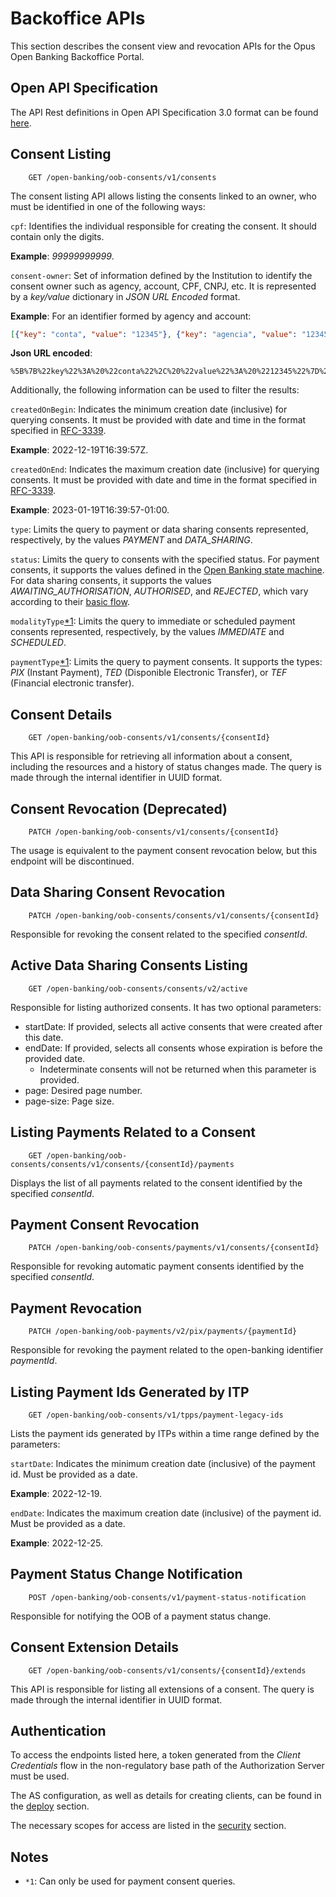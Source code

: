 # Backoffice APIs

This section describes the consent view and revocation APIs for the Opus Open Banking Backoffice Portal.

## Open API Specification

The API Rest definitions in Open API Specification 3.0 format can be found
[here](./oas-oob-consents.yaml).

## Consent Listing

        GET /open-banking/oob-consents/v1/consents

The consent listing API allows listing the consents linked
to an owner, who must be identified in one of the following ways:

`cpf`: Identifies the individual responsible for creating the consent.
It should contain only the digits.

**Example**: *99999999999*.

`consent-owner`: Set of information defined by the Institution to identify
the consent owner such as agency, account, CPF, CNPJ, etc.
It is represented by a *key/value* dictionary in *JSON URL Encoded* format.

**Example**: For an identifier formed by agency and account:

```json
[{"key": "conta", "value": "12345"}, {"key": "agencia", "value": "12345"}]
```

**Json URL encoded**:

```text
%5B%7B%22key%22%3A%20%22conta%22%2C%20%22value%22%3A%20%2212345%22%7D%2C%20%7B%22key%22%3A%20%22agencia%22%2C%20%22value%22%3A%20%2212345%22%7D%5D
```
Additionally, the following information can be used to filter the results:

`createdOnBegin`: Indicates the minimum creation date (inclusive) for querying consents.
It must be provided with date and time in the format specified in [RFC-3339](https://datatracker.ietf.org/doc/html/rfc3339).

**Example**: 2022-12-19T16:39:57Z.

`createdOnEnd`: Indicates the maximum creation date (inclusive) for querying consents.
It must be provided with date and time in the format specified in [RFC-3339](https://datatracker.ietf.org/doc/html/rfc3339).

**Example**: 2023-01-19T16:39:57-01:00.

`type`: Limits the query to payment or data sharing consents represented, respectively, by the values *PAYMENT* and *DATA_SHARING*.

`status`: Limits the query to consents with the specified status. For payment consents, it supports the values defined in the [Open Banking state machine](https://openfinancebrasil.atlassian.net/wiki/spaces/OF/pages/345178187/M+quina+de+Estados+-+v1.0.0+-+SV+Pagamentos+Autom+ticos). For data sharing consents, it supports the values *AWAITING_AUTHORISATION*, *AUTHORISED*, and *REJECTED*, which vary according to their [basic flow](https://openbanking-brasil.github.io/areadesenvolvedor/documents/fluxo_basico_consentimento.pdf).

`modalityType`[*1](#observações): Limits the query to immediate or scheduled payment consents represented, respectively, by the values *IMMEDIATE* and *SCHEDULED*.

`paymentType`[*1](#observações): Limits the query to payment consents. It supports the types: *PIX* (Instant Payment), *TED* (Disponible Electronic Transfer), or *TEF* (Financial electronic transfer).

## Consent Details

        GET /open-banking/oob-consents/v1/consents/{consentId}

This API is responsible for retrieving all information about a consent,
including the resources and a history of status changes made. The query is made through the internal identifier in UUID format.

## Consent Revocation (Deprecated)

        PATCH /open-banking/oob-consents/v1/consents/{consentId}

The usage is equivalent to the payment consent revocation below, but this endpoint will be discontinued.

## Data Sharing Consent Revocation

        PATCH /open-banking/oob-consents/consents/v1/consents/{consentId}

Responsible for revoking the consent related to the specified *consentId*.

## Active Data Sharing Consents Listing

        GET /open-banking/oob-consents/consents/v2/active

Responsible for listing authorized consents. It has two optional parameters:
- startDate: If provided, selects all active consents that were created after this date.
- endDate: If provided, selects all consents whose expiration is before the provided date.
  - Indeterminate consents will not be returned when this parameter is provided.
- page: Desired page number.
- page-size: Page size.

## Listing Payments Related to a Consent

        GET /open-banking/oob-consents/consents/v1/consents/{consentId}/payments

Displays the list of all payments related to the consent identified by the specified *consentId*.

## Payment Consent Revocation

        PATCH /open-banking/oob-consents/payments/v1/consents/{consentId}

Responsible for revoking automatic payment consents identified by the specified *consentId*.

## Payment Revocation

        PATCH /open-banking/oob-payments/v2/pix/payments/{paymentId}

Responsible for revoking the payment related to the open-banking identifier *paymentId*.

## Listing Payment Ids Generated by ITP

        GET /open-banking/oob-consents/v1/tpps/payment-legacy-ids

Lists the payment ids generated by ITPs within a time range defined by the parameters:

`startDate`: Indicates the minimum creation date (inclusive) of the payment id. Must be provided as a date.

**Example**: 2022-12-19.

`endDate`: Indicates the maximum creation date (inclusive) of the payment id. Must be provided as a date.

**Example**: 2022-12-25.

## Payment Status Change Notification

        POST /open-banking/oob-consents/v1/payment-status-notification

Responsible for notifying the OOB of a payment status change.

## Consent Extension Details

        GET /open-banking/oob-consents/v1/consents/{consentId}/extends

This API is responsible for listing all extensions of a consent.
The query is made through the internal identifier in UUID format.

## Authentication

To access the endpoints listed here, a token generated from the *Client Credentials* flow in the non-regulatory base path of the Authorization Server must be used.

The AS configuration, as well as details for creating clients, can be found in the [deploy](../../deploy/oob-authorization-server/readme.md) section.

The necessary scopes for access are listed in the [security](../../security/apis/readme.md#oob-consents) section.

## Notes

- `*1`: Can only be used for payment consent queries.
